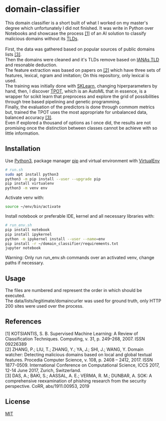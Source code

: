 # domain-classifier

This domain classifier is a short built of what I worked on my master's degree which unfortunately I did not finished.
It was write in Python over Notebooks and showcase the process [[1]](#1) of an AI solution to classify malicious domains without its [TLDs](https://en.wikipedia.org/wiki/Top-level_domain).<br>
<br>
First, the data was gathered based on popular sources of public domains lists [[3]](#3).<br>
Then the domains were cleaned and it's TLDs remove based on [IANAs TLD](https://www.iana.org/domains/root/db) and resonable deduction.<br>
The feature extraction was based on papers on [[2]](#2) which have three sets of features, lexical, ngram and imitation; On this repository, only lexical is used.<br>
The training was initially done with [SKLearn](https://scikit-learn.org/), changing hiperparameters by hand, then, I discover [TPOT](https://epistasislab.github.io/tpot/), which is an AutoML that in essence, is a wrapper for scikit learn that preprocess and explore the grid of possibilities through tree based pipelining and genetic programming.<br>
Finally, the evaluation of the predictors is done through commom metrics but, trained the TPOT uses the most appropriate for unbalanced data, balanced accuracy [[3]](#3).<br>
Even if explored a thousand of options as I once did, the results are not promising once the distinction between classes cannot be achieve with so little information. <br>


## Installation

Use [Python3](https://www.python.org/), package manager [pip](https://pip.pypa.io/en/stable/) and virtual environment with [VirtualEnv](https://virtualenv.pypa.io/en/latest/)

```bash
# run.sh
sudo apt install python3
python3 -m pip install --user --upgrade pip
pip install virtualenv
python3 -m venv env
```

Activate venv with:
```bash
source ~/env/bin/activate
```

Install notebook or preferable IDE, kernel and all necessary libraries with:
```bash
# run_env.sh
pip install notebook
pip install ipykernel
python -m ipykernel install --user --name=env
pip install -r ~/domain_classifier/requirements.txt
jupyter notebook
```
Warning: Only run run_env.sh commands over an activated venv, change paths if necessary.

## Usage

The files are numbered and represent the order in which should be executed. <br>
The data/lists/legitimate/domaincurler was used for ground truth, only HTTP 200 sites were used over the process. <br>

## References
<a name="1"></a>[1] KOTSIANTIS, S. B. Supervised Machine Learning: A Review of Classification Techniques. Computing, v. 31, p. 249–268, 2007. ISSN 09226389<br>
<a name="2"></a>[2] ZHANG, P.; LIU, T.; ZHANG, Y.; YA, J.; SHI, J.; WANG, Y. Domain watcher: Detecting malicious domains based on local and global textual features. Procedia Computer Science, v. 108, p. 2408 – 2412, 2017. ISSN 1877-0509. International Conference on Computational Science, ICCS 2017, 12-14 June 2017, Zurich, Switzerland.<br>
<a name="3"></a>[3] DAS, A.; BAKI, S.; AASSAL, A. E.; VERMA, R. M.; DUNBAR, A. SOK: A comprehensive reexamination of phishing research from the security perspective. CoRR, abs/1911.00953, 2019 <br>

## License
[MIT](https://choosealicense.com/licenses/mit/)
